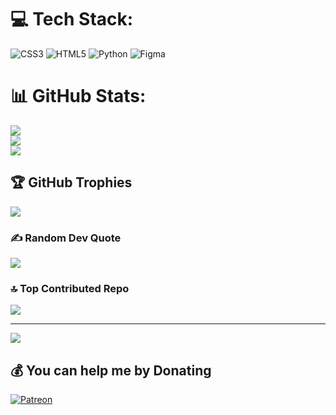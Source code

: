 
# 💻 Tech Stack:
![CSS3](https://img.shields.io/badge/css3-%231572B6.svg?style=for-the-badge&logo=css3&logoColor=white) ![HTML5](https://img.shields.io/badge/html5-%23E34F26.svg?style=for-the-badge&logo=html5&logoColor=white) ![Python](https://img.shields.io/badge/python-3670A0?style=for-the-badge&logo=python&logoColor=ffdd54) ![Figma](https://img.shields.io/badge/figma-%23F24E1E.svg?style=for-the-badge&logo=figma&logoColor=white)
# 📊 GitHub Stats:
![](https://github-readme-stats.vercel.app/api?username=Maks-Dev-program&theme=radical&hide_border=true&include_all_commits=true&count_private=true)<br/>
![](https://github-readme-streak-stats.herokuapp.com/?user=Maks-Dev-program&theme=radical&hide_border=true)<br/>
![](https://github-readme-stats.vercel.app/api/top-langs/?username=Maks-Dev-program&theme=radical&hide_border=true&include_all_commits=true&count_private=true&layout=compact)

## 🏆 GitHub Trophies
![](https://github-profile-trophy.vercel.app/?username=Maks-Dev-program&theme=radical&no-frame=true&no-bg=true&margin-w=4)

### ✍️ Random Dev Quote
![](https://quotes-github-readme.vercel.app/api?type=vetical&theme=radical)

### 🔝 Top Contributed Repo
![](https://github-contributor-stats.vercel.app/api?username=Maks-Dev-program&limit=5&theme=radical&combine_all_yearly_contributions=true)

---
[![](https://visitcount.itsvg.in/api?id=Maks-Dev-program&icon=2&color=0)](https://visitcount.itsvg.in)

  ## 💰 You can help me by Donating
  [![Patreon](https://img.shields.io/badge/Patreon-F96854?style=for-the-badge&logo=patreon&logoColor=white)]([https://patreon.com/patreon.com/Max_devs](https://www.patreon.com/c/Max_devs)) 

  
<!-- Proudly created with GPRM ( https://gprm.itsvg.in ) -->
